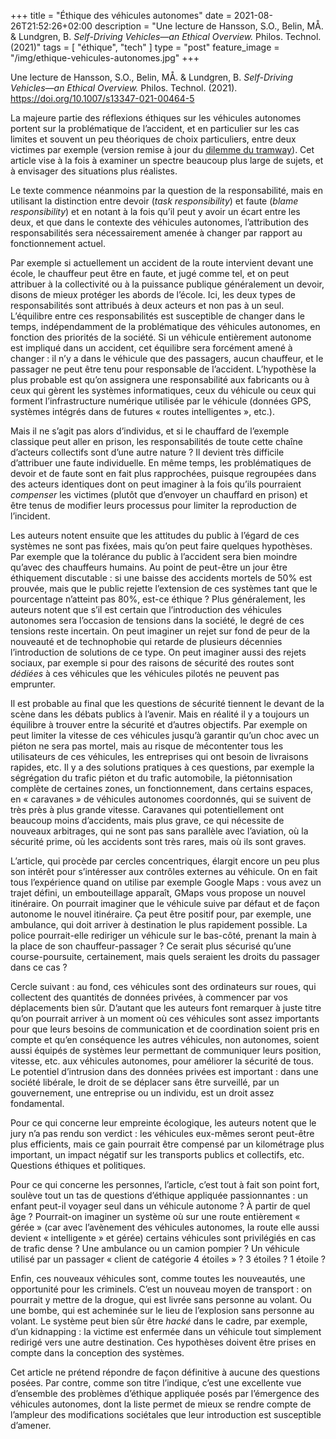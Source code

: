 +++
title = "Éthique des véhicules autonomes"
date = 2021-08-26T21:52:26+02:00
description = "Une lecture de Hansson, S.O., Belin, MÅ. & Lundgren, B. _Self-Driving Vehicles—an Ethical Overview._ Philos. Technol. (2021)"
tags = [ "éthique", "tech" ]
type = "post"
feature_image = "/img/ethique-vehicules-autonomes.jpg"
+++

Une lecture de Hansson, S.O., Belin, MÅ. & Lundgren, B. _Self-Driving Vehicles—an Ethical Overview._ Philos. Technol. (2021). <https://doi.org/10.1007/s13347-021-00464-5>

La majeure partie des réflexions éthiques sur les véhicules autonomes portent sur la problématique de l’accident, et en particulier sur les cas limites et souvent un peu théoriques de choix particuliers, entre deux victimes par exemple (version remise à jour du [dilemme du tramway](https://fr.wikipedia.org/wiki/Dilemme_du_tramway)). Cet article vise à la fois à examiner un spectre beaucoup plus large de sujets, et à envisager des situations plus réalistes.

Le texte commence néanmoins par la question de la responsabilité, mais en utilisant la distinction entre devoir (_task responsibility_) et faute (_blame responsibility_) et en notant à la fois qu’il peut y avoir un écart entre les deux, et que dans le contexte des véhicules autonomes, l’attribution des responsabilités sera nécessairement amenée à changer par rapport au fonctionnement actuel.

Par exemple si actuellement un accident de la route intervient devant une école, le chauffeur peut être en faute, et jugé comme tel, et on peut attribuer à la collectivité ou à la puissance publique généralement un devoir, disons de mieux protéger les abords de l’école. Ici, les deux types de responsabilités sont attribués à deux acteurs et non pas à un seul. L’équilibre entre ces responsabilités est susceptible de changer dans le temps, indépendamment de la problématique des véhicules autonomes, en fonction des priorités de la société. Si un véhicule entièrement autonome est impliqué dans un accident, cet équilibre sera forcément amené à changer : il n’y a dans le véhicule que des passagers, aucun chauffeur, et le passager ne peut être tenu pour responsable de l’accident. L’hypothèse la plus probable est qu’on assignera une responsabilité aux fabricants ou à ceux qui gèrent les systèmes informatiques, ceux du véhicule ou ceux qui forment l’infrastructure numérique utilisée par le véhicule (données GPS, systèmes intégrés dans de futures « routes intelligentes », etc.).

Mais il ne s’agit pas alors d’individus, et si le chauffard de l’exemple classique peut aller en prison, les responsabilités de toute cette chaîne d’acteurs collectifs sont d’une autre nature ? Il devient très difficile d’attribuer une faute individuelle. En même temps, les problématiques de devoir et de faute sont en fait plus rapprochées, puisque regroupées dans des acteurs identiques dont on peut imaginer à la fois qu’ils pourraient _compenser_ les victimes (plutôt que d’envoyer un chauffard en prison) et être tenus de modifier leurs processus pour limiter la reproduction de l’incident.

Les auteurs notent ensuite que les attitudes du public à l’égard de ces systèmes ne sont pas fixées, mais qu’on peut faire quelques hypothèses. Par exemple que la tolérance du public à l’accident sera bien moindre qu’avec des chauffeurs humains. Au point de peut-être un jour être éthiquement discutable : si une baisse des accidents mortels de 50% est prouvée, mais que le public rejette l’extension de ces systèmes tant que le pourcentage n’atteint pas 80%, est-ce éthique ? Plus généralement, les auteurs notent que s’il est certain que l’introduction des véhicules autonomes sera l’occasion de tensions dans la société, le degré de ces tensions reste incertain. On peut imaginer un rejet sur fond de peur de la nouveauté et de technophobie qui retarde de plusieurs décennies l’introduction de solutions de ce type. On peut imaginer aussi des rejets sociaux, par exemple si pour des raisons de sécurité des routes sont _dédiées_ à ces véhicules que les véhicules pilotés ne peuvent pas emprunter.

Il est probable au final que les questions de sécurité tiennent le devant de la scène dans les débats publics à l’avenir. Mais en réalité il y a toujours un équilibre à trouver entre la sécurité et d’autres objectifs. Par exemple on peut limiter la vitesse de ces véhicules jusqu’à garantir qu’un choc avec un piéton ne sera pas mortel, mais au risque de mécontenter tous les utilisateurs de ces véhicules, les entreprises qui ont besoin de livraisons rapides, etc. Il y a des solutions pratiques à ces questions, par exemple la ségrégation du trafic piéton et du trafic automobile, la piétonnisation complète de certaines zones, un fonctionnement, dans certains espaces, en « caravanes » de véhicules autonomes coordonnés, qui se suivent de très près à plus grande vitesse. Caravanes qui potentiellement ont beaucoup moins d’accidents, mais plus grave, ce qui nécessite de nouveaux arbitrages, qui ne sont pas sans parallèle avec l’aviation, où la sécurité prime, où les accidents sont très rares, mais où ils sont graves.

L’article, qui procède par cercles concentriques, élargit encore un peu plus son intérêt pour s’intéresser aux contrôles externes au véhicule. On en fait tous l’expérience quand on utilise par exemple Google Maps : vous avez un trajet défini, un embouteillage apparaît, GMaps vous propose un nouvel itinéraire. On pourrait imaginer que le véhicule suive par défaut et de façon autonome le nouvel itinéraire. Ça peut être positif pour, par exemple, une ambulance, qui doit arriver à destination le plus rapidement possible. La police pourrait-elle rediriger un véhicule sur le bas-côté, prenant la main à la place de son chauffeur-passager ? Ce serait plus sécurisé qu’une course-poursuite, certainement, mais quels seraient les droits du passager dans ce cas ?

Cercle suivant : au fond, ces véhicules sont des ordinateurs sur roues, qui collectent des quantités de données privées, à commencer par vos déplacements bien sûr. D’autant que les auteurs font remarquer à juste titre qu’on pourrait arriver à un moment où ces véhicules sont assez importants pour que leurs besoins de communication et de coordination soient pris en compte et qu’en conséquence les autres véhicules, non autonomes, soient aussi équipés de systèmes leur permettant de communiquer leurs position, vitesse, etc. aux véhicules autonomes, pour améliorer la sécurité de tous. Le potentiel d’intrusion dans des données privées est important : dans une société libérale, le droit de se déplacer sans être surveillé, par un gouvernement, une entreprise ou un individu, est un droit assez fondamental.

Pour ce qui concerne leur empreinte écologique, les auteurs notent que le jury n’a pas rendu son verdict : les véhicules eux-mêmes seront peut-être plus efficients, mais ce gain pourrait être compensé par un kilométrage plus important, un impact négatif sur les transports publics et collectifs, etc. Questions éthiques et politiques.

Pour ce qui concerne les personnes, l’article, c’est tout à fait son point fort, soulève tout un tas de questions d’éthique appliquée passionnantes : un enfant peut-il voyager seul dans un véhicule autonome ? À partir de quel âge ? Pourrait-on imaginer un système où sur une route entièrement « gérée » (car avec l’avènement des véhicules autonomes, la route elle aussi devient « intelligente » et gérée) certains véhicules sont privilégiés en cas de trafic dense ? Une ambulance ou un camion pompier ? Un véhicule utilisé par un passager « client de catégorie 4 étoiles » ? 3 étoiles ? 1 étoile ?

Enfin, ces nouveaux véhicules sont, comme toutes les nouveautés, une opportunité pour les criminels. C’est un nouveau moyen de transport : on pourrait y mettre de la drogue, qui est livrée sans personne au volant. Ou une bombe, qui est acheminée sur le lieu de l’explosion sans personne au volant. Le système peut bien sûr être _hacké_ dans le cadre, par exemple, d’un kidnapping : la victime est enfermée dans un véhicule tout simplement redirigé vers une autre destination. Ces hypothèses doivent être prises en compte dans la conception des systèmes.

Cet article ne prétend répondre de façon définitive à aucune des questions posées. Par contre, comme son titre l’indique, c’est une excellente vue d’ensemble des problèmes d’éthique appliquée posés par l’émergence des véhicules autonomes, dont la liste permet de mieux se rendre compte de l’ampleur des modifications sociétales que leur introduction est susceptible d’amener.
